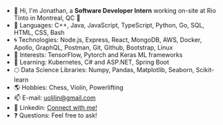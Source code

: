- 👋 Hi, I'm Jonathan, a **Software Developer Intern** working on-site at Rio Tinto in Montreal, QC 🚀 <img src="https://user-images.githubusercontent.com/114364831/209384573-66da2e38-61a9-4f16-8462-e74f30b37eed.png" width="20" height="10">
- 🌱 Languages: C++, Java, JavaScript, TypeScript, Python, Go, SQL, HTML, CSS, Bash
- 🌀 Technologies: Node.js, Express, React, MongoDB, AWS, Docker, Apollo, GraphQL, Postman, Git, Github, Bootstrap, Linux
- 💞️ Interests: TensorFlow, Pytorch and Keras ML frameworks
- 💚 Learning: Kubernetes, C# and ASP.NET, Spring Boot
- 🌕 Data Science Libraries: Numpy, Pandas, Matplotlib, Seaborn, Scikit-learn
- 🌎 Hobbies: Chess, Violin, Powerlifting
- 📫 E-mail: uoljlin@gmail.com
- 🤝 Linkedin: [Connect with me!](https://www.linkedin.com/in/jonathan-l526/)
- ❓ Questions: Feel free to ask!

